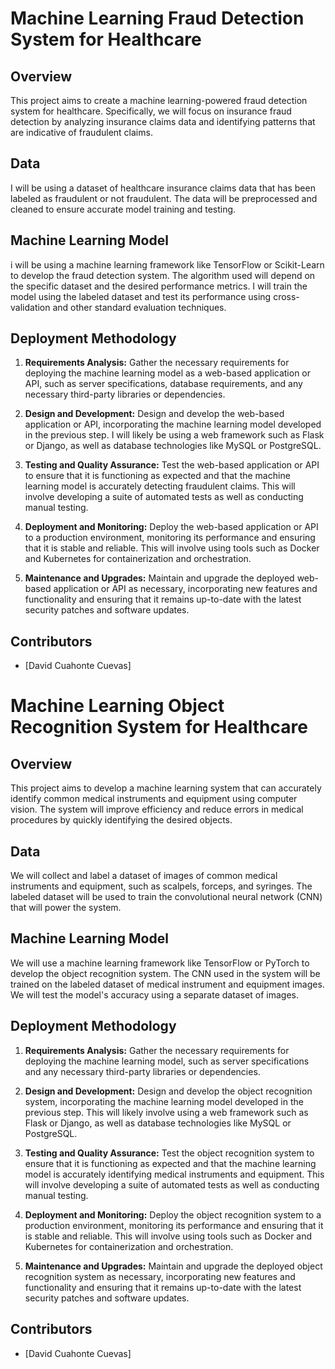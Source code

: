 # Machine Learning Fraud Detection System for Healthcare

## Overview

This project aims to create a machine learning-powered fraud detection system for healthcare. Specifically, we will focus on insurance fraud detection by analyzing insurance claims data and identifying patterns that are indicative of fraudulent claims.

## Data

I will be using a dataset of healthcare insurance claims data that has been labeled as fraudulent or not fraudulent. The data will be preprocessed and cleaned to ensure accurate model training and testing.

## Machine Learning Model

i will be using a machine learning framework like TensorFlow or Scikit-Learn to develop the fraud detection system. The algorithm used will depend on the specific dataset and the desired performance metrics. I will train the model using the labeled dataset and test its performance using cross-validation and other standard evaluation techniques.

## Deployment Methodology

1. **Requirements Analysis:** Gather the necessary requirements for deploying the machine learning model as a web-based application or API, such as server specifications, database requirements, and any necessary third-party libraries or dependencies.

2. **Design and Development:** Design and develop the web-based application or API, incorporating the machine learning model developed in the previous step. I  will likely be using a web framework such as Flask or Django, as well as database technologies like MySQL or PostgreSQL.

3. **Testing and Quality Assurance:** Test the web-based application or API to ensure that it is functioning as expected and that the machine learning model is accurately detecting fraudulent claims. This will involve developing a suite of automated tests as well as conducting manual testing.

4. **Deployment and Monitoring:** Deploy the web-based application or API to a production environment, monitoring its performance and ensuring that it is stable and reliable. This will involve using tools such as Docker and Kubernetes for containerization and orchestration.

5. **Maintenance and Upgrades:** Maintain and upgrade the deployed web-based application or API as necessary, incorporating new features and functionality and ensuring that it remains up-to-date with the latest security patches and software updates.

## Contributors

- [David Cuahonte Cuevas]



# Machine Learning Object Recognition System for Healthcare

## Overview

This project aims to develop a machine learning system that can accurately identify common medical instruments and equipment using computer vision. The system will improve efficiency and reduce errors in medical procedures by quickly identifying the desired objects.

## Data

We will collect and label a dataset of images of common medical instruments and equipment, such as scalpels, forceps, and syringes. The labeled dataset will be used to train the convolutional neural network (CNN) that will power the system.

## Machine Learning Model

We will use a machine learning framework like TensorFlow or PyTorch to develop the object recognition system. The CNN used in the system will be trained on the labeled dataset of medical instrument and equipment images. We will test the model's accuracy using a separate dataset of images.

## Deployment Methodology

1. **Requirements Analysis:** Gather the necessary requirements for deploying the machine learning model, such as server specifications and any necessary third-party libraries or dependencies.

2. **Design and Development:** Design and develop the object recognition system, incorporating the machine learning model developed in the previous step. This will likely involve using a web framework such as Flask or Django, as well as database technologies like MySQL or PostgreSQL.

3. **Testing and Quality Assurance:** Test the object recognition system to ensure that it is functioning as expected and that the machine learning model is accurately identifying medical instruments and equipment. This will involve developing a suite of automated tests as well as conducting manual testing.

4. **Deployment and Monitoring:** Deploy the object recognition system to a production environment, monitoring its performance and ensuring that it is stable and reliable. This will involve using tools such as Docker and Kubernetes for containerization and orchestration.

5. **Maintenance and Upgrades:** Maintain and upgrade the deployed object recognition system as necessary, incorporating new features and functionality and ensuring that it remains up-to-date with the latest security patches and software updates.

## Contributors

- [David Cuahonte Cuevas]

